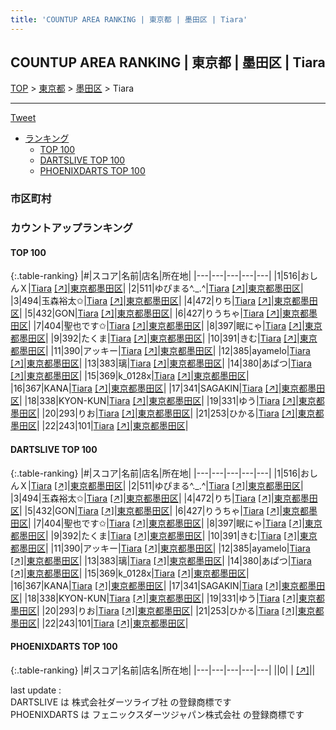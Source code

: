 ```yaml
---
title: 'COUNTUP AREA RANKING | 東京都 | 墨田区 | Tiara'
---
```

## COUNTUP AREA RANKING | 東京都 | 墨田区 | Tiara

[TOP](/darts/rank/) > [東京都](/darts/rank/東京都/) > [墨田区](/darts/rank/東京都/墨田区/) > Tiara

___

<a href="https://twitter.com/share?ref_src=twsrc%5Etfw" data-text="COUNTUP AREA RANKING | 東京都墨田区Tiara" class="twitter-share-button" data-hashtags="DARTSLIVE,PHOENIXDARTS,darts,ダーツ" data-show-count="false">Tweet</a>

* [ランキング](#カウントアップランキング)
    * [TOP 100](#top-100)
    * [DARTSLIVE TOP 100](#dartslive-top-100)
    * [PHOENIXDARTS TOP 100](#phoenixdarts-top-100)

### 市区町村

<ul>

</ul>

### カウントアップランキング

#### TOP 100



{:.table-ranking}
|#|スコア|名前|店名|所在地|
|---|---|---|---|---|
|1|516|<span class="rank-name-dl">おしんＸ</span>|<a href="/darts/rank/shops/7b82465b47d67533fec1ae84bb28bd87.html">Tiara</a> <a href="https://search.dartslive.com/jp/shop/7b82465b47d67533fec1ae84bb28bd87">[↗]</a>|<a href="/darts/rank/東京都/墨田区">東京都墨田区</a>|
|2|511|<span class="rank-name-dl">ゆぴまる^._.^</span>|<a href="/darts/rank/shops/7b82465b47d67533fec1ae84bb28bd87.html">Tiara</a> <a href="https://search.dartslive.com/jp/shop/7b82465b47d67533fec1ae84bb28bd87">[↗]</a>|<a href="/darts/rank/東京都/墨田区">東京都墨田区</a>|
|3|494|<span class="rank-name-dl">玉森裕太✩</span>|<a href="/darts/rank/shops/7b82465b47d67533fec1ae84bb28bd87.html">Tiara</a> <a href="https://search.dartslive.com/jp/shop/7b82465b47d67533fec1ae84bb28bd87">[↗]</a>|<a href="/darts/rank/東京都/墨田区">東京都墨田区</a>|
|4|472|<span class="rank-name-dl">りち</span>|<a href="/darts/rank/shops/7b82465b47d67533fec1ae84bb28bd87.html">Tiara</a> <a href="https://search.dartslive.com/jp/shop/7b82465b47d67533fec1ae84bb28bd87">[↗]</a>|<a href="/darts/rank/東京都/墨田区">東京都墨田区</a>|
|5|432|<span class="rank-name-dl">GON</span>|<a href="/darts/rank/shops/7b82465b47d67533fec1ae84bb28bd87.html">Tiara</a> <a href="https://search.dartslive.com/jp/shop/7b82465b47d67533fec1ae84bb28bd87">[↗]</a>|<a href="/darts/rank/東京都/墨田区">東京都墨田区</a>|
|6|427|<span class="rank-name-dl">りうちゃ</span>|<a href="/darts/rank/shops/7b82465b47d67533fec1ae84bb28bd87.html">Tiara</a> <a href="https://search.dartslive.com/jp/shop/7b82465b47d67533fec1ae84bb28bd87">[↗]</a>|<a href="/darts/rank/東京都/墨田区">東京都墨田区</a>|
|7|404|<span class="rank-name-dl">聖也です✩</span>|<a href="/darts/rank/shops/7b82465b47d67533fec1ae84bb28bd87.html">Tiara</a> <a href="https://search.dartslive.com/jp/shop/7b82465b47d67533fec1ae84bb28bd87">[↗]</a>|<a href="/darts/rank/東京都/墨田区">東京都墨田区</a>|
|8|397|<span class="rank-name-dl">眠にゃ</span>|<a href="/darts/rank/shops/7b82465b47d67533fec1ae84bb28bd87.html">Tiara</a> <a href="https://search.dartslive.com/jp/shop/7b82465b47d67533fec1ae84bb28bd87">[↗]</a>|<a href="/darts/rank/東京都/墨田区">東京都墨田区</a>|
|9|392|<span class="rank-name-dl">たくま</span>|<a href="/darts/rank/shops/7b82465b47d67533fec1ae84bb28bd87.html">Tiara</a> <a href="https://search.dartslive.com/jp/shop/7b82465b47d67533fec1ae84bb28bd87">[↗]</a>|<a href="/darts/rank/東京都/墨田区">東京都墨田区</a>|
|10|391|<span class="rank-name-dl">きむ</span>|<a href="/darts/rank/shops/7b82465b47d67533fec1ae84bb28bd87.html">Tiara</a> <a href="https://search.dartslive.com/jp/shop/7b82465b47d67533fec1ae84bb28bd87">[↗]</a>|<a href="/darts/rank/東京都/墨田区">東京都墨田区</a>|
|11|390|<span class="rank-name-dl">アッキー</span>|<a href="/darts/rank/shops/7b82465b47d67533fec1ae84bb28bd87.html">Tiara</a> <a href="https://search.dartslive.com/jp/shop/7b82465b47d67533fec1ae84bb28bd87">[↗]</a>|<a href="/darts/rank/東京都/墨田区">東京都墨田区</a>|
|12|385|<span class="rank-name-dl">ayamelo</span>|<a href="/darts/rank/shops/7b82465b47d67533fec1ae84bb28bd87.html">Tiara</a> <a href="https://search.dartslive.com/jp/shop/7b82465b47d67533fec1ae84bb28bd87">[↗]</a>|<a href="/darts/rank/東京都/墨田区">東京都墨田区</a>|
|13|383|<span class="rank-name-dl">璃</span>|<a href="/darts/rank/shops/7b82465b47d67533fec1ae84bb28bd87.html">Tiara</a> <a href="https://search.dartslive.com/jp/shop/7b82465b47d67533fec1ae84bb28bd87">[↗]</a>|<a href="/darts/rank/東京都/墨田区">東京都墨田区</a>|
|14|380|<span class="rank-name-dl">あぱつ</span>|<a href="/darts/rank/shops/7b82465b47d67533fec1ae84bb28bd87.html">Tiara</a> <a href="https://search.dartslive.com/jp/shop/7b82465b47d67533fec1ae84bb28bd87">[↗]</a>|<a href="/darts/rank/東京都/墨田区">東京都墨田区</a>|
|15|369|<span class="rank-name-dl">k_0128x</span>|<a href="/darts/rank/shops/7b82465b47d67533fec1ae84bb28bd87.html">Tiara</a> <a href="https://search.dartslive.com/jp/shop/7b82465b47d67533fec1ae84bb28bd87">[↗]</a>|<a href="/darts/rank/東京都/墨田区">東京都墨田区</a>|
|16|367|<span class="rank-name-dl">KANA</span>|<a href="/darts/rank/shops/7b82465b47d67533fec1ae84bb28bd87.html">Tiara</a> <a href="https://search.dartslive.com/jp/shop/7b82465b47d67533fec1ae84bb28bd87">[↗]</a>|<a href="/darts/rank/東京都/墨田区">東京都墨田区</a>|
|17|341|<span class="rank-name-dl">SAGAKIN</span>|<a href="/darts/rank/shops/7b82465b47d67533fec1ae84bb28bd87.html">Tiara</a> <a href="https://search.dartslive.com/jp/shop/7b82465b47d67533fec1ae84bb28bd87">[↗]</a>|<a href="/darts/rank/東京都/墨田区">東京都墨田区</a>|
|18|338|<span class="rank-name-dl">KYON-KUN</span>|<a href="/darts/rank/shops/7b82465b47d67533fec1ae84bb28bd87.html">Tiara</a> <a href="https://search.dartslive.com/jp/shop/7b82465b47d67533fec1ae84bb28bd87">[↗]</a>|<a href="/darts/rank/東京都/墨田区">東京都墨田区</a>|
|19|331|<span class="rank-name-dl">ゆう</span>|<a href="/darts/rank/shops/7b82465b47d67533fec1ae84bb28bd87.html">Tiara</a> <a href="https://search.dartslive.com/jp/shop/7b82465b47d67533fec1ae84bb28bd87">[↗]</a>|<a href="/darts/rank/東京都/墨田区">東京都墨田区</a>|
|20|293|<span class="rank-name-dl">りお</span>|<a href="/darts/rank/shops/7b82465b47d67533fec1ae84bb28bd87.html">Tiara</a> <a href="https://search.dartslive.com/jp/shop/7b82465b47d67533fec1ae84bb28bd87">[↗]</a>|<a href="/darts/rank/東京都/墨田区">東京都墨田区</a>|
|21|253|<span class="rank-name-dl">ひかる</span>|<a href="/darts/rank/shops/7b82465b47d67533fec1ae84bb28bd87.html">Tiara</a> <a href="https://search.dartslive.com/jp/shop/7b82465b47d67533fec1ae84bb28bd87">[↗]</a>|<a href="/darts/rank/東京都/墨田区">東京都墨田区</a>|
|22|243|<span class="rank-name-dl">101</span>|<a href="/darts/rank/shops/7b82465b47d67533fec1ae84bb28bd87.html">Tiara</a> <a href="https://search.dartslive.com/jp/shop/7b82465b47d67533fec1ae84bb28bd87">[↗]</a>|<a href="/darts/rank/東京都/墨田区">東京都墨田区</a>|


#### DARTSLIVE TOP 100



{:.table-ranking}
|#|スコア|名前|店名|所在地|
|---|---|---|---|---|
|1|516|<span class="rank-name-dl">おしんＸ</span>|<a href="/darts/rank/shops/7b82465b47d67533fec1ae84bb28bd87.html">Tiara</a> <a href="https://search.dartslive.com/jp/shop/7b82465b47d67533fec1ae84bb28bd87">[↗]</a>|<a href="/darts/rank/東京都/墨田区">東京都墨田区</a>|
|2|511|<span class="rank-name-dl">ゆぴまる^._.^</span>|<a href="/darts/rank/shops/7b82465b47d67533fec1ae84bb28bd87.html">Tiara</a> <a href="https://search.dartslive.com/jp/shop/7b82465b47d67533fec1ae84bb28bd87">[↗]</a>|<a href="/darts/rank/東京都/墨田区">東京都墨田区</a>|
|3|494|<span class="rank-name-dl">玉森裕太✩</span>|<a href="/darts/rank/shops/7b82465b47d67533fec1ae84bb28bd87.html">Tiara</a> <a href="https://search.dartslive.com/jp/shop/7b82465b47d67533fec1ae84bb28bd87">[↗]</a>|<a href="/darts/rank/東京都/墨田区">東京都墨田区</a>|
|4|472|<span class="rank-name-dl">りち</span>|<a href="/darts/rank/shops/7b82465b47d67533fec1ae84bb28bd87.html">Tiara</a> <a href="https://search.dartslive.com/jp/shop/7b82465b47d67533fec1ae84bb28bd87">[↗]</a>|<a href="/darts/rank/東京都/墨田区">東京都墨田区</a>|
|5|432|<span class="rank-name-dl">GON</span>|<a href="/darts/rank/shops/7b82465b47d67533fec1ae84bb28bd87.html">Tiara</a> <a href="https://search.dartslive.com/jp/shop/7b82465b47d67533fec1ae84bb28bd87">[↗]</a>|<a href="/darts/rank/東京都/墨田区">東京都墨田区</a>|
|6|427|<span class="rank-name-dl">りうちゃ</span>|<a href="/darts/rank/shops/7b82465b47d67533fec1ae84bb28bd87.html">Tiara</a> <a href="https://search.dartslive.com/jp/shop/7b82465b47d67533fec1ae84bb28bd87">[↗]</a>|<a href="/darts/rank/東京都/墨田区">東京都墨田区</a>|
|7|404|<span class="rank-name-dl">聖也です✩</span>|<a href="/darts/rank/shops/7b82465b47d67533fec1ae84bb28bd87.html">Tiara</a> <a href="https://search.dartslive.com/jp/shop/7b82465b47d67533fec1ae84bb28bd87">[↗]</a>|<a href="/darts/rank/東京都/墨田区">東京都墨田区</a>|
|8|397|<span class="rank-name-dl">眠にゃ</span>|<a href="/darts/rank/shops/7b82465b47d67533fec1ae84bb28bd87.html">Tiara</a> <a href="https://search.dartslive.com/jp/shop/7b82465b47d67533fec1ae84bb28bd87">[↗]</a>|<a href="/darts/rank/東京都/墨田区">東京都墨田区</a>|
|9|392|<span class="rank-name-dl">たくま</span>|<a href="/darts/rank/shops/7b82465b47d67533fec1ae84bb28bd87.html">Tiara</a> <a href="https://search.dartslive.com/jp/shop/7b82465b47d67533fec1ae84bb28bd87">[↗]</a>|<a href="/darts/rank/東京都/墨田区">東京都墨田区</a>|
|10|391|<span class="rank-name-dl">きむ</span>|<a href="/darts/rank/shops/7b82465b47d67533fec1ae84bb28bd87.html">Tiara</a> <a href="https://search.dartslive.com/jp/shop/7b82465b47d67533fec1ae84bb28bd87">[↗]</a>|<a href="/darts/rank/東京都/墨田区">東京都墨田区</a>|
|11|390|<span class="rank-name-dl">アッキー</span>|<a href="/darts/rank/shops/7b82465b47d67533fec1ae84bb28bd87.html">Tiara</a> <a href="https://search.dartslive.com/jp/shop/7b82465b47d67533fec1ae84bb28bd87">[↗]</a>|<a href="/darts/rank/東京都/墨田区">東京都墨田区</a>|
|12|385|<span class="rank-name-dl">ayamelo</span>|<a href="/darts/rank/shops/7b82465b47d67533fec1ae84bb28bd87.html">Tiara</a> <a href="https://search.dartslive.com/jp/shop/7b82465b47d67533fec1ae84bb28bd87">[↗]</a>|<a href="/darts/rank/東京都/墨田区">東京都墨田区</a>|
|13|383|<span class="rank-name-dl">璃</span>|<a href="/darts/rank/shops/7b82465b47d67533fec1ae84bb28bd87.html">Tiara</a> <a href="https://search.dartslive.com/jp/shop/7b82465b47d67533fec1ae84bb28bd87">[↗]</a>|<a href="/darts/rank/東京都/墨田区">東京都墨田区</a>|
|14|380|<span class="rank-name-dl">あぱつ</span>|<a href="/darts/rank/shops/7b82465b47d67533fec1ae84bb28bd87.html">Tiara</a> <a href="https://search.dartslive.com/jp/shop/7b82465b47d67533fec1ae84bb28bd87">[↗]</a>|<a href="/darts/rank/東京都/墨田区">東京都墨田区</a>|
|15|369|<span class="rank-name-dl">k_0128x</span>|<a href="/darts/rank/shops/7b82465b47d67533fec1ae84bb28bd87.html">Tiara</a> <a href="https://search.dartslive.com/jp/shop/7b82465b47d67533fec1ae84bb28bd87">[↗]</a>|<a href="/darts/rank/東京都/墨田区">東京都墨田区</a>|
|16|367|<span class="rank-name-dl">KANA</span>|<a href="/darts/rank/shops/7b82465b47d67533fec1ae84bb28bd87.html">Tiara</a> <a href="https://search.dartslive.com/jp/shop/7b82465b47d67533fec1ae84bb28bd87">[↗]</a>|<a href="/darts/rank/東京都/墨田区">東京都墨田区</a>|
|17|341|<span class="rank-name-dl">SAGAKIN</span>|<a href="/darts/rank/shops/7b82465b47d67533fec1ae84bb28bd87.html">Tiara</a> <a href="https://search.dartslive.com/jp/shop/7b82465b47d67533fec1ae84bb28bd87">[↗]</a>|<a href="/darts/rank/東京都/墨田区">東京都墨田区</a>|
|18|338|<span class="rank-name-dl">KYON-KUN</span>|<a href="/darts/rank/shops/7b82465b47d67533fec1ae84bb28bd87.html">Tiara</a> <a href="https://search.dartslive.com/jp/shop/7b82465b47d67533fec1ae84bb28bd87">[↗]</a>|<a href="/darts/rank/東京都/墨田区">東京都墨田区</a>|
|19|331|<span class="rank-name-dl">ゆう</span>|<a href="/darts/rank/shops/7b82465b47d67533fec1ae84bb28bd87.html">Tiara</a> <a href="https://search.dartslive.com/jp/shop/7b82465b47d67533fec1ae84bb28bd87">[↗]</a>|<a href="/darts/rank/東京都/墨田区">東京都墨田区</a>|
|20|293|<span class="rank-name-dl">りお</span>|<a href="/darts/rank/shops/7b82465b47d67533fec1ae84bb28bd87.html">Tiara</a> <a href="https://search.dartslive.com/jp/shop/7b82465b47d67533fec1ae84bb28bd87">[↗]</a>|<a href="/darts/rank/東京都/墨田区">東京都墨田区</a>|
|21|253|<span class="rank-name-dl">ひかる</span>|<a href="/darts/rank/shops/7b82465b47d67533fec1ae84bb28bd87.html">Tiara</a> <a href="https://search.dartslive.com/jp/shop/7b82465b47d67533fec1ae84bb28bd87">[↗]</a>|<a href="/darts/rank/東京都/墨田区">東京都墨田区</a>|
|22|243|<span class="rank-name-dl">101</span>|<a href="/darts/rank/shops/7b82465b47d67533fec1ae84bb28bd87.html">Tiara</a> <a href="https://search.dartslive.com/jp/shop/7b82465b47d67533fec1ae84bb28bd87">[↗]</a>|<a href="/darts/rank/東京都/墨田区">東京都墨田区</a>|


#### PHOENIXDARTS TOP 100



{:.table-ranking}
|#|スコア|名前|店名|所在地|
|---|---|---|---|---|
||0|<span class="rank-name-dl"> </span>|<a href="/darts/rank/shops/.html"></a> <a href="">[↗]</a>|<a href="/darts/rank//"></a>|


<div class="footer border-top border-gray-light mt-5 pt-3 text-right text-gray">
    last update : <span style="font-weight: italic" id="foot_last_modified"></span><br />
    DARTSLIVE は 株式会社ダーツライブ社 の登録商標です<br />
    PHOENIXDARTS は フェニックスダーツジャパン株式会社 の登録商標です<br />
</div>

<script src="https://cdnjs.cloudflare.com/ajax/libs/jquery.tablesorter/2.31.3/js/jquery.tablesorter.min.js" integrity="sha512-qzgd5cYSZcosqpzpn7zF2ZId8f/8CHmFKZ8j7mU4OUXTNRd5g+ZHBPsgKEwoqxCtdQvExE5LprwwPAgoicguNg==" crossorigin="anonymous" referrerpolicy="no-referrer"></script>
<link rel="stylesheet" href="https://cdnjs.cloudflare.com/ajax/libs/jquery.tablesorter/2.31.3/css/theme.default.min.css" integrity="sha512-wghhOJkjQX0Lh3NSWvNKeZ0ZpNn+SPVXX1Qyc9OCaogADktxrBiBdKGDoqVUOyhStvMBmJQ8ZdMHiR3wuEq8+w==" crossorigin="anonymous" referrerpolicy="no-referrer" />
<script>
$(function() {
    $(".table-ranking").tablesorter({sortList:[[0, 0]]});
    $("#foot_last_modified").text(formatDate(new Date(document.lastModified), 'yyyy-MM-dd HH:mm:ss'));
});
</script>

<script async src="https://platform.twitter.com/widgets.js" charset="utf-8"></script>